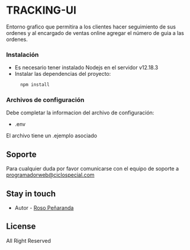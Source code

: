 # TRACKING-UI

Entorno grafico que permitira a los clientes hacer seguimiento de sus ordenes y
al encargado de ventas online agregar el número de guia a las ordenes.

### Instalación

- Es necesario tener instalado Nodejs en el servidor v12.18.3
- Instalar las dependencias del proyecto:
  ```bash
    npm install
  ```

### Archivos de configuración

Debe completar la informacion del archivo de configuración:

- .env

El archivo tiene un .ejemplo asociado

## Soporte

Para cualquier duda por favor comunicarse con el equipo de soporte a programadorweb@ciclospecial.com

## Stay in touch

- Autor - [Roso Peñaranda](https://github.com/RosoPenaranda/)

## License

All Right Reserved
